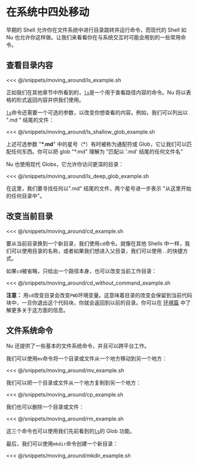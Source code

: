 # 在系统中四处移动

早期的 Shell 允许你在文件系统中进行目录跳转并运行命令，而现代的 Shell 如 Nu 也允许你这样做。让我们来看看你在与系统交互时可能会用到的一些常用命令。

## 查看目录内容

<<< @/snippets/moving_around/ls_example.sh

正如我们在其他章节中所看到的，[`ls`](/book/commands/ls.md)是一个用于查看路径内容的命令。Nu 将以表格的形式返回内容并供我们使用。

[`ls`](/book/commands/ls.md)命令还需要一个可选的参数，以改变你想查看的内容。例如，我们可以列出以 ".md " 结尾的文件：

<<< @/snippets/moving_around/ls_shallow_glob_example.sh

上述可选参数 "**\*.md**" 中的星号（\*）有时被称为通配符或 Glob，它让我们可以匹配任何东西。你可以把 glob "\*.md" 理解为 "匹配以 '.md' 结尾的任何文件名"

Nu 也使用现代 Globs，它允许你访问更深的目录：

<<< @/snippets/moving_around/ls_deep_glob_example.sh

在这里，我们要寻找任何以".md" 结尾的文件，两个星号进一步表示 "从这里开始的任何目录中"。

## 改变当前目录

<<< @/snippets/moving_around/cd_example.sh

要从当前目录换到一个新目录，我们使用`cd`命令。就像在其他 Shells 中一样，我们可以使用目录的名称，或者如果我们想进入父目录，我们可以使用`..`的快捷方式。

如果`cd`被省略，只给出一个路径本身，也可以改变当前工作目录：

<<< @/snippets/moving_around/cd_without_command_example.sh

**注意：** 用`cd`改变目录会改变`PWD`环境变量。这意味着目录的改变会保留到当前代码块中，一旦你退出这个代码块，你就会返回到以前的目录。你可以在 [环境篇](environment.md) 中了解更多关于这方面的信息。

## 文件系统命令

Nu 还提供了一些基本的文件系统命令，并且可以跨平台工作。

我们可以使用`mv`命令将一个目录或文件从一个地方移动到另一个地方：

<<< @/snippets/moving_around/mv_example.sh

我们可以把一个目录或文件从一个地方复制到另一个地方：

<<< @/snippets/moving_around/cp_example.sh

我们也可以删除一个目录或文件：

<<< @/snippets/moving_around/rm_example.sh

这三个命令也可以使用我们先前看到的[`ls`](/book/commands/ls.md)的 Glob 功能。

最后，我们可以使用`mkdir`命令创建一个新目录：

<<< @/snippets/moving_around/mkdir_example.sh
